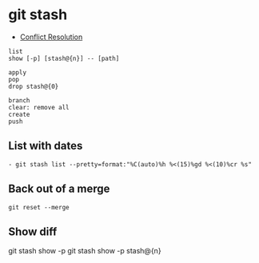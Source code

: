 # git stash

- [Conflict Resolution](Conflict%20Resolution.md)


```
list
show [-p] [stash@{n}] -- [path]

apply
pop
drop stash@{0}

branch
clear: remove all
create
push
```

## List with dates

```shell
- git stash list --pretty=format:"%C(auto)%h %<(15)%gd %<(10)%cr %s"
```




## Back out of a merge

```shell
git reset --merge
```

## Show diff

git stash show -p
git stash show -p stash@{n}




